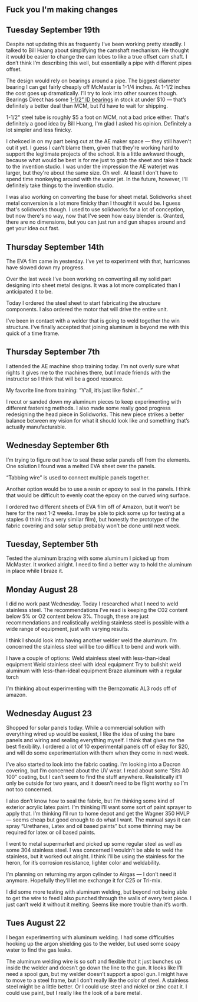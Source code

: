 ## Fuck you I'm making changes

## Tuesday September 19th

Despite not updating this as frequently I’ve been working pretty steadily. I talked to Bill Huang about simplifying the camshaft mechanism. He thought it would be easier to change the cam lobes to like a true offset cam shaft. I don’t think I’m describing this well, but essentially a pipe with different pipes offset. 

The design would rely on bearings around a pipe. The biggest diameter bearing I can get fairly cheaply off McMaster is 1-1/4 inches. At 1-1/2 inches the cost goes up dramatically. I’ll try to look into other sources though. Bearings Direct has some [1-1/2” ID bearings](https://bearingsdirect.com/r-series-ball-bearings-light-duty/2550-r24-zz-ball-bearing-1-1-2x2-5-8x9-16-shielded-s13kdd.html) in stock at under $10 — that’s definitely a better deal than MCM, but I’d have to wait for shipping.

1-1/2" steel tube is roughly $5 a foot on MCM, not a bad price either. That's definitely a good idea by Bill Huang, I'm glad I asked his opinion. Definitely a lot simpler and less finicky. 

I chekced in on my part being cut at the AE maker space — they still haven't cut it yet. I guess I can't blame them, given that they're working hard to support the legitimate projects of the school. It is a little awkward though, because what would be best is for me just to grab the sheet and take it back to the invention studio. I was under the impression the AE waterjet was larger, but they're about the same size. Oh well. At least I don't have to spend time monkeying around with the water jet. In the future, however, I'll definitely take things to the invention studio. 

I was also working on converting the base for sheet metal. Solidworks sheet metal conversion is a lot more finicky than I thought it would be. I guess that's solidworks though. I used to use solidworks for a lot of conception, but now there's no way, now that I've seen how easy blender is. Granted, there are no dimensions, but you can just run and gun shapes around and get your idea out fast. 

## Thursday September 14th

The EVA film came in yesterday. I’ve yet to experiment with that, hurricanes have slowed down my progress. 

Over the last week I’ve been working on converting all my solid part designing into sheet metal designs. It was a lot more complicated than I anticipated it to be. 

Today I ordered the steel sheet to start fabricating the structure components. I also ordered the motor that will drive the entire unit. 

I’ve been in contact with a welder that is going to weld together the win structure. I’ve finally accepted that joining aluminum is beyond me with this quick of a time frame. 

## Thursday September 7th

I attended the AE machine shop training today. I’m not overly sure what rights it gives me to the machines there, but I made friends with the instructor so I think that will be a good resource. 

My favorite line from training: “Y’all, it’s just like fishin’…”

I recut or sanded down my aluminum pieces to keep experimenting with different fastening methods. I also made some really good progress redesigning the head piece in Solidworks. This new piece strikes a better balance between my vision for what it should look like and something that’s actually manufacturable. 

## Wednesday September 6th

I’m trying to figure out how to seal these solar panels off from the elements. One solution I found was a melted EVA sheet over the panels. 

“Tabbing wire” is used to connect multiple panels together. 

Another option would be to use a resin or epoxy to seal in the panels. I think that would be difficult to evenly coat the epoxy on the curved wing surface. 

I ordered two different sheets of EVA film off of Amazon, but it won’t be here for the next 1-2 weeks. I may be able to pick some up for testing at a staples (I think it’s a very similar film), but honestly the prototype of the fabric covering and solar setup probably won’t be done until next week. 

## Tuesday, September 5th

Tested the aluminum brazing with some aluminum I picked up from McMaster. It worked alright. I need to find a better way to hold the aluminum in place while I braze it. 

## Monday August 28

I did no work past Wednesday. Today I researched what I need to weld stainless steel. The recommendations I’ve read is keeping the C02 content below 5% or O2 content below 3%. Though, these are just recommendations and realistically welding stainless steel is possible with a wide range of equipment, just with varying results. 

I think I should look into having another welder weld the aluminum. I’m concerned the stainless steel will be too difficult to bend and work with. 

I have a couple of options:
Weld stainless steel with less-than-ideal equipment
Weld stainless steel with ideal equipment 
Try to bullshit weld aluminum with less-than-ideal equipment
Braze aluminum with a regular torch

I’m thinking about experimenting with the Bernzomatic AL3 rods off of amazon.  

## Wednesday August 23

Shopped for solar panels today. While a commercial solution with everything wired up would be easiest, I like the idea of using the bare panels and wiring and sealing everything myself. I think that gives me the best flexibility. I ordered a lot of 10 experimental panels off of eBay for $20, and will do some experimentation with them when they come in next week. 

I’ve also started to look into the fabric coating. I’m looking into a Dacron covering, but I’m concerned about the UV wear. I read about some “Sits A0 100” coating, but I can’t seem to find the stuff anywhere. Realistically it’ll only be outside for two years, and it doesn’t need to be flight worthy so I’m not too concerned. 

I also don’t know how to seal the fabric, but I’m thinking some kind of exterior acrylic latex paint. I’m thinking I’ll want some sort of paint sprayer to apply that. I’m thinking I’ll run to home depot and get the Wagner 350 HVLP — seems cheap but good enough to do what I want. The manual says it can spray “Urethanes, Latex and oil based paints” but some thinning may be required for latex or oil based paints. 

I went to metal supermarket and picked up some regular steel as well as some 304 stainless steel. I was concerned I wouldn’t be able to weld the stainless, but it worked out alright. I think I’ll be using the stainless for the heron, for it’s corrosion resistance, lighter color and weldability. 

I’m planning on returning my argon cylinder to Airgas — I don’t need it anymore. Hopefully they’ll let me exchange it for C25 or Tri-mix. 

I did some more testing with aluminum welding, but beyond not being able to get the wire to feed I also punched through the walls of every test piece. I just can’t weld it without it melting. Seems like more trouble than it’s worth. 

## Tues August 22

I began experimenting with aluminum welding. I had some difficulties hooking up the argon shielding gas to the welder, but used some soapy water to find the gas leaks. 

The aluminum welding wire is so soft and flexible that it just bunches up inside the welder and doesn’t go down the line to the gun. It looks like I’ll need a spool gun, but my welder doesn’t support a spool gun. I might have to move to a steel frame, but I don’t really like the color of steel. A stainless steel might be a little better. Or I could use steel and nickel or zinc coat it. I could use paint, but I really like the look of a bare metal.
